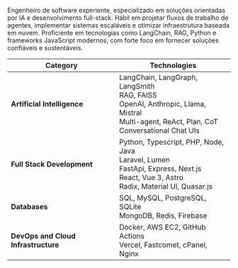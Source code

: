 Engenheiro de software experiente, especializado em soluções orientadas por IA e desenvolvimento full-stack. Hábil em projetar fluxos de trabalho de agentes, implementar sistemas escaláveis ​​e otimizar infraestrutura baseada em nuvem. Proficiente em tecnologias como LangChain, RAG, Python e frameworks JavaScript modernos, com forte foco em fornecer soluções confiáveis ​​e sustentáveis.

| **Category**              | **Technologies**                                                                                                                                 |
|---------------------------|---------------------------------------------------------------------------------------------------------------------------------------------------|
| **Artificial Intelligence** | LangChain, LangGraph, LangSmith<br>RAG, FAISS<br>OpenAI, Anthropic, Llama, Mistral<br>Multi-agent, ReAct, Plan, CoT<br>Conversational Chat UIs |
| **Full Stack Development** | Python, Typescript, PHP, Node, Java<br>Laravel, Lumen<br>FastApi, Express, Next.js<br>React, Vue 3, Astro<br>Radix, Material UI, Quasar.js       |
| **Databases**             | SQL, MySQL, PostgreSQL, SQLite<br>MongoDB, Redis, Firebase                                                                                     |
| **DevOps and Cloud Infrastructure** | Docker, AWS EC2, GitHub Actions<br>Vercel, Fastcomet, cPanel, Nginx                                                                 |


